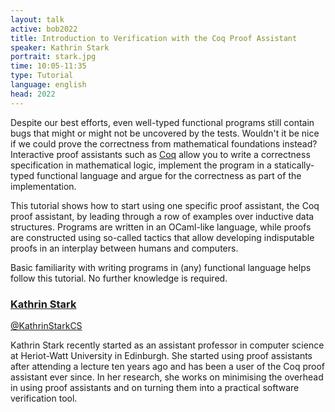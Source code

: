 ```yaml
---
layout: talk
active: bob2022
title: Introduction to Verification with the Coq Proof Assistant
speaker: Kathrin Stark
portrait: stark.jpg
time: 10:05-11:35
type: Tutorial
language: english
head: 2022
---
```


Despite our best efforts, even well-typed functional programs still
contain bugs that might or might not be uncovered by the
tests. Wouldn't it be nice if we could prove the correctness from
mathematical foundations instead?  Interactive proof assistants such
as [Coq](https://coq.inria.fr/about-coq) allow you to write a
correctness specification in mathematical logic, implement the program
in a statically-typed functional language and argue for the
correctness as part of the implementation.

This tutorial shows how to start using one specific proof assistant,
the Coq proof assistant, by leading through a row of examples over
inductive data structures. Programs are written in an OCaml-like
language, while proofs are constructed using so-called tactics that
allow developing indisputable proofs in an interplay between humans
and computers.

Basic familiarity with writing programs in (any) functional language
helps follow this tutorial. No further knowledge is required.

### [Kathrin Stark](http://www.k-stark.de)

[@KathrinStarkCS](https://twitter.com/KathrinStarkCS)

Kathrin Stark recently started as an assistant professor in computer
science at Heriot-Watt University in Edinburgh. She started using
proof assistants after attending a lecture ten years ago and has been
a user of the Coq proof assistant ever since. In her research, she
works on minimising the overhead in using proof assistants and on
turning them into a practical software verification tool.





